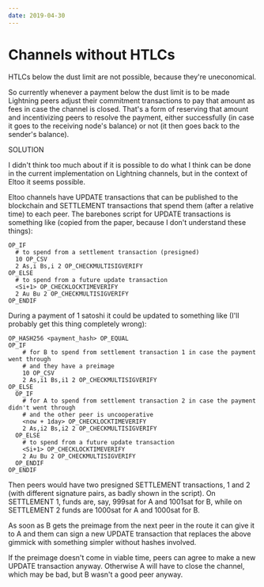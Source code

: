 ```yaml
---
date: 2019-04-30
---
```


# Channels without HTLCs

HTLCs below the dust limit are not possible, because they're uneconomical.

So currently whenever a payment below the dust limit is to be made Lightning peers adjust their commitment transactions to pay that amount as fees in case the channel is closed. That's a form of reserving that amount and incentivizing peers to resolve the payment, either successfully (in case it goes to the receiving node's balance) or not (it then goes back to the sender's balance).

SOLUTION

I didn't think too much about if it is possible to do what I think can be done in the current implementation on Lightning channels, but in the context of Eltoo it seems possible.

Eltoo channels have UPDATE transactions that can be published to the blockchain and SETTLEMENT transactions that spend them (after a relative time) to each peer. The barebones script for UPDATE transactions is something like (copied from the paper, because I don't understand these things):

```
OP_IF
  # to spend from a settlement transaction (presigned)
  10 OP_CSV
  2 As,i Bs,i 2 OP_CHECKMULTISIGVERIFY
OP_ELSE
  # to spend from a future update transaction
  <Si+1> OP_CHECKLOCKTIMEVERIFY
  2 Au Bu 2 OP_CHECKMULTISIGVERIFY
OP_ENDIF
```

During a payment of 1 satoshi it could be updated to something like (I'll probably get this thing completely wrong):

```
OP_HASH256 <payment_hash> OP_EQUAL
OP_IF
    # for B to spend from settlement transaction 1 in case the payment went through
    # and they have a preimage
    10 OP_CSV
    2 As,i1 Bs,i1 2 OP_CHECKMULTISIGVERIFY
OP_ELSE
  OP_IF
    # for A to spend from settlement transaction 2 in case the payment didn't went through
    # and the other peer is uncooperative
    <now + 1day> OP_CHECKLOCKTIMEVERIFY
    2 As,i2 Bs,i2 2 OP_CHECKMULTISIGVERIFY
  OP_ELSE
    # to spend from a future update transaction
    <Si+1> OP_CHECKLOCKTIMEVERIFY
    2 Au Bu 2 OP_CHECKMULTISIGVERIFY
  OP_ENDIF
OP_ENDIF
```

Then peers would have two presigned SETTLEMENT transactions, 1 and 2 (with different signature pairs, as badly shown in the script). On SETTLEMENT 1, funds are, say, 999sat for A and 1001sat for B, while on SETTLEMENT 2 funds are 1000sat for A and 1000sat for B.

As soon as B gets the preimage from the next peer in the route it can give it to A and them can sign a new UPDATE transaction that replaces the above gimmick with something simpler without hashes involved.

If the preimage doesn't come in viable time, peers can agree to make a new UPDATE transaction anyway. Otherwise A will have to close the channel, which may be bad, but B wasn't a good peer anyway.
